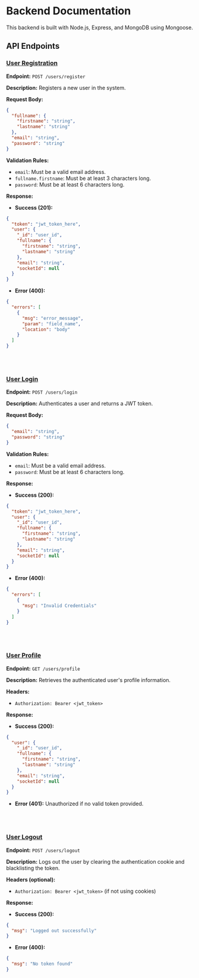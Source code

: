 # Backend Documentation

This backend is built with Node.js, Express, and MongoDB using Mongoose.

## API Endpoints

### <u> User Registration </u>

**Endpoint:** `POST /users/register`

**Description:** Registers a new user in the system.

**Request Body:**

```json
{
  "fullname": {
    "firstname": "string",
    "lastname": "string"
  },
  "email": "string",
  "password": "string"
}
```

**Validation Rules:**

- `email`: Must be a valid email address.
- `fullname.firstname`: Must be at least 3 characters long.
- `password`: Must be at least 6 characters long.

**Response:**

- **Success (201):**

```json
{
  "token": "jwt_token_here",
  "user": {
    "_id": "user_id",
    "fullname": {
      "firstname": "string",
      "lastname": "string"
    },
    "email": "string",
    "socketId": null
  }
}
```

- **Error (400):**

```json
{
  "errors": [
    {
      "msg": "error_message",
      "param": "field_name",
      "location": "body"
    }
  ]
}
```

<br><br>

### <u>User Login</u>

**Endpoint:** `POST /users/login`

**Description:** Authenticates a user and returns a JWT token.

**Request Body:**

```json
{
  "email": "string",
  "password": "string"
}
```

**Validation Rules:**

- `email`: Must be a valid email address.
- `password`: Must be at least 6 characters long.

**Response:**

- **Success (200):**

```json
{
  "token": "jwt_token_here",
  "user": {
    "_id": "user_id",
    "fullname": {
      "firstname": "string",
      "lastname": "string"
    },
    "email": "string",
    "socketId": null
  }
}
```

- **Error (400):**

```json
{
  "errors": [
    {
      "msg": "Invalid Credentials"
    }
  ]
}
```

<br><br>

### <u> User Profile </u>

**Endpoint:** `GET /users/profile`

**Description:** Retrieves the authenticated user's profile information.

**Headers:**

- `Authorization: Bearer <jwt_token>`

**Response:**

- **Success (200):**

```json
{
  "user": {
    "_id": "user_id",
    "fullname": {
      "firstname": "string",
      "lastname": "string"
    },
    "email": "string",
    "socketId": null
  }
}
```

- **Error (401):** Unauthorized if no valid token provided.

<br/><br/>

### <u>User Logout</u>

**Endpoint:** `POST /users/logout`

**Description:** Logs out the user by clearing the authentication cookie and blacklisting the token.

**Headers (optional):**

- `Authorization: Bearer <jwt_token>` (if not using cookies)

**Response:**

- **Success (200):**

```json
{
  "msg": "Logged out successfully"
}
```

- **Error (400):**

```json
{
  "msg": "No token found"
}
```
